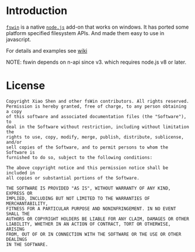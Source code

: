 Introduction
============

[`fswin`](http://xxoo.github.com/node-fswin) is a native [`node.js`](http://nodejs.org) add-on that works on windows.
It has ported some platform specified filesystem APIs. And made them easy to use in javascript.

For details and examples see [wiki](https://github.com/xxoo/node-fswin/wiki)

NOTE: fswin depends on n-api since v3. which requires node.js v8 or later.

License
=======

	Copyright Xiao Shen and other fsWin contributors. All rights reserved.
	Permission is hereby granted, free of charge, to any person obtaining a copy
	of this software and associated documentation files (the "Software"), to
	deal in the Software without restriction, including without limitation the
	rights to use, copy, modify, merge, publish, distribute, sublicense, and/or
	sell copies of the Software, and to permit persons to whom the Software is
	furnished to do so, subject to the following conditions:

	The above copyright notice and this permission notice shall be included in
	all copies or substantial portions of the Software.

	THE SOFTWARE IS PROVIDED "AS IS", WITHOUT WARRANTY OF ANY KIND, EXPRESS OR
	IMPLIED, INCLUDING BUT NOT LIMITED TO THE WARRANTIES OF MERCHANTABILITY,
	FITNESS FOR A PARTICULAR PURPOSE AND NONINFRINGEMENT. IN NO EVENT SHALL THE
	AUTHORS OR COPYRIGHT HOLDERS BE LIABLE FOR ANY CLAIM, DAMAGES OR OTHER
	LIABILITY, WHETHER IN AN ACTION OF CONTRACT, TORT OR OTHERWISE, ARISING
	FROM, OUT OF OR IN CONNECTION WITH THE SOFTWARE OR THE USE OR OTHER DEALINGS
	IN THE SOFTWARE.